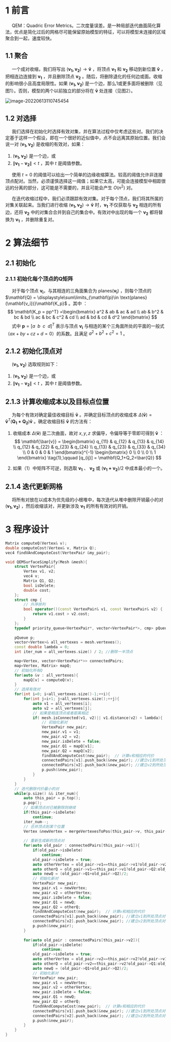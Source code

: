 # 1 前言

$\quad$ QEM：Quadric Error Metrics。二次度量误差。是一种局部迭代曲面简化算法，优点是简化过后的网格尽可能保留原始模型的特征，可以将模型未连接的区域聚合到一起，速度较快。

## 1.1 聚合

$\quad$ 一个成对收缩，我们将写出 $(\mathbf{v_1,v_2})\rightarrow \mathbf{\bar{v}}$ ，将顶点 $\mathbf{v_1}$ 和 $\mathbf{v_2}$ 移动到新位置 $\mathbf{\bar{v}}$ ，把相连边连接到 $\mathbf{v_1}$ ，并且删除顶点 $\mathbf{v_2}$ 。随后，将删除退化的任何边或面。收缩的影响很小且高度局限性。如果 $(\mathbf{v_1,v_2})$ 是一个边，那么1或更多面将被删除（见图1）。否则，模型的两个以前独立的部分将在 $\mathbf{\bar{v}}$ 处连接（见图2）。

![image-20220613110745454](https://qglh-tuchuang.oss-cn-hangzhou.aliyuncs.com/markdown_img/202206131742727.png)

## 1.2 对选择

$\quad$ 我们选择在初始化时选择有效对集，并在算法过程中仅考虑这些对。我们的决定基于这样一个假设，即在一个很好的近似值中，点不会远离其原始位置。我们会说一对 $(\mathbf{v_1,v_2})$ 是收缩的有效对，如果：

1. $(\mathbf{v_1,v_2})$ 是一个边，或
2. $\|\mathbf{v_1} - \mathbf{v_2}\| < t$ ，其中 $t$ 是阈值参数。

$\quad$ 使用 $t=0$ 的阈值可以给出一个简单的边缘收缩算法。较高的阈值允许非连接顶点配对。当然，必须谨慎选择这一阈值；如果它太高，可能会连接模型中相距很远的分离的部分，这可能是不需要的，并且可能会产生 $O(n^2)$ 对。

$\quad$ 在迭代收缩过程中，我们必须跟踪有效对集。对于每个顶点，我们将其所属的对集关联起来。当我们进行收缩 $(\mathbf{v_1,v_2})\rightarrow \mathbf{\bar{v}}$ 时，$\mathbf{v_1}$ 不仅获取与 $\mathbf{v_2}$ 相连的所有边，还将 $\mathbf{v_2}$ 中的对集合合并到自己的集合中。有效对中出现的每一个 $\mathbf{v_2}$ 都将替换为 $\mathbf{v_1}$ ，并删除重复对。



# 2 算法细节

## 2.1 初始化

### 2.1.1 初始化每个顶点的Q矩阵

$\quad$ 对于每个顶点 $\mathbf{v_i}$，与其相连的三角面集合为 $\text{planes}(\mathbf{v_i})$ ，则每个顶点的 $\mathbf{Q} = \displaystyle\sum\limits_{\mathbf{p}\in \text{planes}(\mathbf{v_i})}\mathbf{K_p}$ 。其中 ：
$$
\mathbf{K_p = pp^T} =\begin{bmatrix}
a^2 & ab & ac & ad \\
ab & b^2 & bc & bd \\
ac & bc & c^2 & cd \\
ad & bd & cd & d^2
\end{bmatrix}
$$
$\quad$ 式中 $\mathbf{p}=[a \enspace b \enspace c \enspace d]^T$ 表示与顶点 $\mathbf{v_i}$ 与相连的某个三角面所处的平面的一般式（$ax+by+cz+d=0$）的系数。且满足 $a^2+b^2+c^2=1$ 。

## 2.1.2 初始化顶点对

$\quad$ $(\mathbf{v_1,v_2})$ 选取规则如下：

1. $(\mathbf{v_1,v_2})$ 是一个边，或
2. $\|\mathbf{v_1} - \mathbf{v_2}\| < t$ ，其中 $t$ 是阈值参数。



## 2.1.3 计算收缩成本以及目标点位置

$\quad$ 为每个有效对确定最佳收缩目标 $\mathbf{\bar{v}}$ 。并确定目标顶点的收缩成本  $\Delta(\mathbf{\bar{v}}) =\mathbf{\bar{v}}^T (\mathbf{Q_1+Q_2}) \mathbf{\bar{v}}$ 。确定收缩目标 $\mathbf{\bar{v}}$ 的方法有：

1. 收缩成本 $\Delta(\mathbf{\bar{v}})$ 是二次曲面，故对 $x,y,z$ 求偏导，令偏导等于零即可得到 $\mathbf{\bar{v}}$ ：
   $$
   \mathbf{\bar{v}} = 
   \begin{bmatrix}
   q_{11} & q_{12} & q_{13} & q_{14} \\
   q_{12} & q_{22} & q_{23} & q_{24} \\
   q_{13} & q_{23} & q_{33} & q_{34} \\
   0 & 0 & 0 & 1
   \end{bmatrix}^{-1}
   \begin{bmatrix}
   0 \\ 0 \\ 0 \\ 1
   \end{bmatrix} \tag{1},\qquad [q_{ij}] = \mathbf{Q_1+Q_2=\bar{Q}}
   $$
   

2. 如果（1）中矩阵不可逆，则选取 $\mathbf{v_1}$ 、 $\mathbf{v_2}$ 或  $(\mathbf{v_1+v_2})/2$  中成本最小的一个。

## 2.1.4 迭代更新网格

$\quad$ 将所有对放在以成本为优先级的小根堆中，每次迭代从堆中删除开销最小的对 $(\mathbf{v_1,v_2})$ ，然后收缩该对，并更新涉及  $\mathbf{v_1}$ 的所有有效对的开销。



# 3 程序设计

```cpp
Matrix computeQ(Vertex& v);
double computeCost(Vertex& v, Matrix Q);
vec4 findVAndComputeCost(VertexPair &my_pair);

void QEMSurfaceSimplify(Mesh &mesh){
    struct VertexPair{
        Vertex v1, v2;   
        vec4 v;
        Matrix Q1, Q2;
        bool isDelete;
        double cost;
    };
    struct cmp {
        // 升序排列
		bool operator()(const VertexPair& v1, const VertexPair& v2) {
			return v1.cost > v2.cost;
		}
	};
    typedef priority_queue<VertexPair*, vector<VertexPair*>, cmp> pQueue;
    
    pQueue p;
    vector<Vertex>& all_vertexes = mesh.vertexes();
    const double lambda = 0;
    int iter_num = all_vertexes.size() / 2; //删除一半顶点

    map<Vertex, vector<VertexPair*>> connectedPairs;
    map<Vertex, Matrix> mapQ;
    // 初始化所有Q
    for(auto &v : all_vertexes){
        mapQ[v] = computeQ(v);
    }
    // 选择有效对
    for(int i=0; i<all_vertexes.size()-1;++i){
        for(int j=i+1; j<all_vertexes.size();++j){
            auto v1 = all_vertexes[i];
            auto v2 = all_vertexes[j];
			// 如果是相连顶点或者距离相近
            if(	mesh.isConnected(v1, v2)|| v1.distance(v2) < lambda){
                // 初始化新对
                VertexPair new_pair;
                new_pair.v1 = v1;
                new_pair.v2 = v2;
                new_pair.isDelete = false;
                new_pair.Q1 = mapQ[v1];
                new_pair.Q2 = mapQ[v2];
                findVAndComputeCost(new_pair);	// 计算v和相应的代价
                connectedPairs[v1].push_back(&new_pair); //建立v1到所处顶点对的映射
                connectedPairs[v2].push_back(&new_pair); //建立v2到所处顶点对的映射
                p.push(&new_pair);
            }
        }
    }
    // 迭代删除代价最小的对
    while(p.size() && iter_num){
        auto this_pair = p.top();
        p.pop();
        // 如果顶点对已被删除则继续
        if(this_pair->isDelete)
            continue;
        iter_num--;
        // 合并顶点到某个位置
        Vertex &newVertex = mergeVertexesToPos(this_pair->v, this_pair->v1, this_pair->v2);
        
        // 重新生成新的顶点对
        for(auto old_pair : connectedPairs[this_pair->v1]){
            if(old_pair->isDelete)
                continue;
            old_pair->isDelete = true;
            auto otherVertex = old_pair->v1==this_pair->v1?old_pair->v2:old_pair->v1;
            auto otherQ = old_pair->v1==this_pair->v1?old_pair->Q2:old_pair->Q1;
            auto newQ = (old_pair->Q1+old_pair->Q2)/2;
            // 初始化新对
            VertexPair new_pair;
			new_pair.v1 = newVertex;
            new_pair.v2 = otherVertex;
            new_pair.isDelete = false;
            new_pair.Q1 = newQ;
            new_pair.Q2 = otherQ;
            findVAndComputeCost(new_pair);	// 计算v和相应的代价
            connectedPairs[v1].push_back(&new_pair); //建立v1到所处顶点对的映射
            connectedPairs[v2].push_back(&new_pair); //建立v2到所处顶点对的映射
            p.push(&new_pair);
        }
        
        for(auto old_pair : connectedPairs[this_pair->v2]){
            if(old_pair->isDelete)
                continue;
            old_pair->isDelete = true;
            auto otherVertex = old_pair->v2==this_pair->v2?old_pair->v1:old_pair->v2;
            auto otherQ = old_pair->v2==this_pair->v2?old_pair->Q1:old_pair->Q2;
            auto newQ = (old_pair->Q1+old_pair->Q2)/2;
            // 初始化新对
            VertexPair new_pair;
			new_pair.v1 = newVertex;
            new_pair.v2 = otherVertex;
            new_pair.isDelete = false;
            new_pair.Q1 = newQ;
            new_pair.Q2 = otherQ;
            findVAndComputeCost(new_pair);	// 计算v和相应的代价
            connectedPairs[v1].push_back(&new_pair); //建立v1到所处顶点对的映射
            connectedPairs[v2].push_back(&new_pair); //建立v2到所处顶点对的映射
            p.push(&new_pair);
        }
    }
}

```

